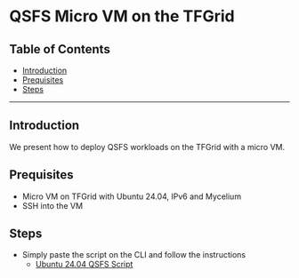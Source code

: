 <h1>QSFS Micro VM on the TFGrid</h1>

<h2>Table of Contents</h2>

- [Introduction](#introduction)
- [Prequisites](#prequisites)
- [Steps](#steps)

---

## Introduction

We present how to deploy QSFS workloads on the TFGrid with a micro VM.

## Prequisites

- Micro VM on TFGrid with Ubuntu 24.04, IPv6 and Mycelium
- SSH into the VM

## Steps

- Simply paste the script on the CLI and follow the instructions
  - [Ubuntu 24.04 QSFS Script](../scripts/qsfs_ubuntu_24.04.sh)